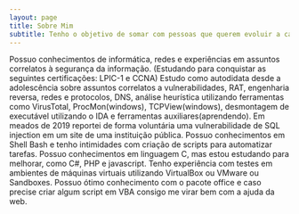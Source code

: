 ```yaml
---
layout: page
title: Sobre Mim
subtitle: Tenho o objetivo de somar com pessoas que querem evoluir a cada dia. Fazer parte de projetos que visam ajudar a humanidade. Como sempre gostei da área tecnológica, me aperfeiçoei em cursos que tangem essa área e continuo estudando, pois nunca sabemos o suficiente.
---
```


Possuo conhecimentos de informática, redes e experiências em assuntos correlatos à segurança da informação.
(Estudando para conquistar as seguintes certificações: LPIC-1 e CCNA)
Estudo como autodidata desde a adolescência sobre assuntos correlatos a vulnerabilidades, RAT, engenharia reversa, redes e protocolos, DNS, análise heurística utilizando ferramentas como VirusTotal, ProcMon(windows), TCPView(windows), desmontagem de executável utilizando o IDA e ferramentas auxiliares(aprendendo).
Em meados de 2019 reportei de forma voluntária uma vulnerabilidade de SQL injection em um site de uma instituição pública.
Possuo conhecimentos em Shell Bash e tenho intimidades com criação de scripts para automatizar tarefas.
Possuo conhecimentos em linguagem C, mas estou estudando para melhorar, como C#, PHP e javascript.
Tenho experiência com testes em ambientes de máquinas virtuais utilizando VirtualBox ou VMware ou Sandboxes.
Possuo ótimo conhecimento com o pacote office e caso precise criar algum script em VBA consigo me virar bem com a ajuda da web.
